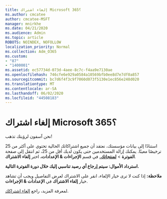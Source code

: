 ```yaml
---
title: إلغاء اشتراك Microsoft 365؟
ms.author: cmcatee
author: cmcatee-MSFT
manager: mnirkhe
ms.date: 04/21/2020
ms.audience: Admin
ms.topic: article
ROBOTS: NOINDEX, NOFOLLOW
localization_priority: Normal
ms.collection: Adm_O365
ms.custom:
- "87"
- "1400001"
ms.assetid: ec57734d-073d-4aee-8c7c-f4aa9e7130ae
ms.openlocfilehash: 746cfe6e929a0584a10569bfb0ee8d7e7df0a857
ms.sourcegitcommit: bc7d6f4f3c9f7060d073f5130e1ec856e248d020
ms.translationtype: MT
ms.contentlocale: ar-SA
ms.lasthandoff: 06/02/2020
ms.locfileid: "44508183"
---
```

# <a name="canceling-your-microsoft-365-subscription"></a>إلغاء اشتراك Microsoft 365؟

نحن آسفون لرؤيتك تذهب!
  
استنادًا إلى بيانات مؤسستك، نعتقد أن جميع اشتراكاتك الحالية تحتوي على أكثر من 25 ترخيصًا معينًا. يمكنك إزالة المستخدمين حتى يكون لديك أقل من 25، ثم انتقل إلى صفحة **الفوترة** \> **[لمنتجاتك.](https://go.microsoft.com/fwlink/p/?linkid=842054)** في قسم **الإجراءات & الإعدادات،** اختر **إلغاء الاشتراك**.
 
**استرداد الأموال: سيتم إرجاع أي رصيد تناسبي إليك خلال دورة الفوترة التالية.** 

**ملاحظة:** إذا كنت لا ترى خيار الإلغاء، انقر على الاشتراك لعرض التفاصيل ويجب أن تشاهد خيار **إلغاء الاشتراك** في **الإعدادات & الإجراءات**. 

لمعرفة المزيد، راجع [إلغاء اشتراكك](https://docs.microsoft.com/microsoft-365/commerce/subscriptions/cancel-your-subscription).
